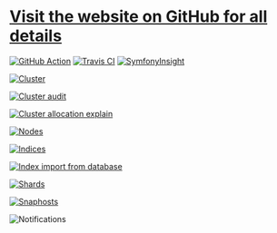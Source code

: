 # [Visit the website on GitHub for all details](https://stephanediondev.github.io/elasticsearch-admin/)

[![GitHub Action](https://github.com/stephanediondev/elasticsearch-admin/workflows/build/badge.svg)](https://github.com/stephanediondev/elasticsearch-admin/actions) [![Travis CI](https://travis-ci.com/stephanediondev/elasticsearch-admin.svg?branch=main)](https://travis-ci.org/stephanediondev/elasticsearch-admin) [![SymfonyInsight](https://insight.symfony.com/projects/9eefdae6-9dfc-452e-856e-716f94e08ffa/mini.svg)](https://insight.symfony.com/projects/9eefdae6-9dfc-452e-856e-716f94e08ffa)

[![Cluster](https://raw.githubusercontent.com/stephanediondev/elasticsearch-admin/main/screenshots/7.9.2/resized/resized-cluster.png)](https://raw.githubusercontent.com/stephanediondev/elasticsearch-admin/main/screenshots/7.9.2/original/original-cluster.png)

[![Cluster audit](https://raw.githubusercontent.com/stephanediondev/elasticsearch-admin/main/screenshots/7.9.2/resized/resized-cluster-audit.png)](https://raw.githubusercontent.com/stephanediondev/elasticsearch-admin/main/screenshots/7.9.2/original/original-cluster-audit.png)

[![Cluster allocation explain](https://raw.githubusercontent.com/stephanediondev/elasticsearch-admin/main/screenshots/7.9.2/resized/resized-cluster-allocation-explain.png)](https://raw.githubusercontent.com/stephanediondev/elasticsearch-admin/main/screenshots/7.9.2/original/original-cluster-allocation-explain.png)

[![Nodes](https://raw.githubusercontent.com/stephanediondev/elasticsearch-admin/main/screenshots/7.9.2/resized/resized-nodes.png)](https://raw.githubusercontent.com/stephanediondev/elasticsearch-admin/main/screenshots/7.9.2/original/original-nodes.png)

[![Indices](https://raw.githubusercontent.com/stephanediondev/elasticsearch-admin/main/screenshots/7.9.2/resized/resized-indices.png)](https://raw.githubusercontent.com/stephanediondev/elasticsearch-admin/main/screenshots/7.9.2/original/original-indices.png)

[![Index import from database](https://raw.githubusercontent.com/stephanediondev/elasticsearch-admin/main/screenshots/7.9.2/resized/resized-index-database-import.png)](https://raw.githubusercontent.com/stephanediondev/elasticsearch-admin/main/screenshots/7.9.2/original/original-index-database-import.png)

[![Shards](https://raw.githubusercontent.com/stephanediondev/elasticsearch-admin/main/screenshots/7.9.2/resized/resized-shards.png)](https://raw.githubusercontent.com/stephanediondev/elasticsearch-admin/main/screenshots/7.9.2/original/original-shards.png)

[![Snaphosts](https://raw.githubusercontent.com/stephanediondev/elasticsearch-admin/main/screenshots/7.9.2/resized/resized-snapshots.png)](https://raw.githubusercontent.com/stephanediondev/elasticsearch-admin/main/screenshots/7.9.2/original/original-snapshots.png)

![Notifications](https://raw.githubusercontent.com/stephanediondev/elasticsearch-admin/main/screenshots/notifications.png)
